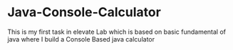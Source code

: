 # Java-Console-Calculator
This  is my first task in  elevate Lab which is based on basic fundamental of java where I build a Console Based java calculator 
